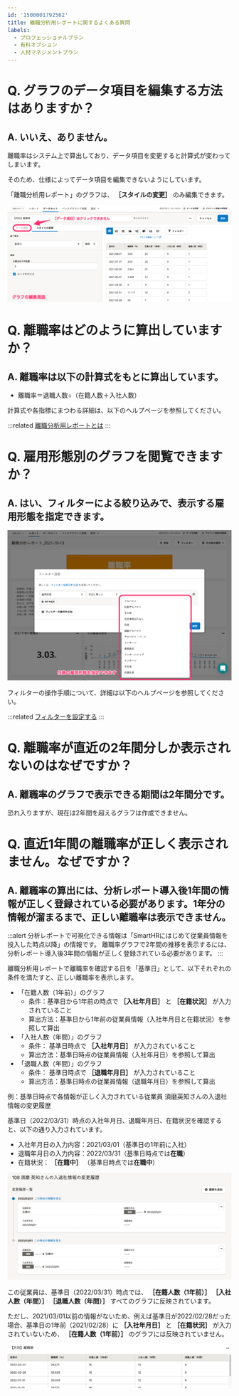```yaml
---
id: '1500001792562'
title: 離職分析用レポートに関するよくある質問
labels:
  - プロフェッショナルプラン
  - 有料オプション
  - 人材マネジメントプラン
---
```

# Q. グラフのデータ項目を編集する方法はありますか？

## A. いいえ、ありません。

離職率はシステム上で算出しており、データ項目を変更すると計算式が変わってしまいます。

そのため、仕様によってデータ項目を編集できないようにしています。

「離職分析用レポート」のグラフは、 **［スタイルの変更］** のみ編集できます。

![](./___________________SmartHR___Zoom__________maizo_____Library_Application_Support_JetBrains_RubyMine2021_1_scratches_scratch_12_sql.png)

# Q. 離職率はどのように算出していますか？

## A. 離職率は以下の計算式をもとに算出しています。

- 離職率＝退職人数÷（在籍人数＋入社人数）

計算式や各指標にまつわる詳細は、以下のヘルプページを参照してください。

:::related
[離職分析用レポートとは](https://knowledge.smarthr.jp/hc/ja/articles/1500001693001)
:::

# Q. 雇用形態別のグラフを閲覧できますか？

## A. はい、フィルターによる絞り込みで、表示する雇用形態を指定できます。

![](./__________2021-10-13_________SmartHR.png)

フィルターの操作手順について、詳細は以下のヘルプページを参照してください。

:::related
[フィルターを設定する](https://knowledge.smarthr.jp/hc/ja/articles/360035221193)
:::

# Q. 離職率が直近の2年間分しか表示されないのはなぜですか？

## A. 離職率のグラフで表示できる期間は2年間分です。

恐れ入りますが、現在は2年間を超えるグラフは作成できません。

# Q. 直近1年間の離職率が正しく表示されません。なぜですか？

## A. 離職率の算出には、分析レポート導入後1年間の情報が正しく登録されている必要があります。1年分の情報が溜まるまで、正しい離職率は表示できません。

:::alert
分析レポートで可視化できる情報は「SmartHRにはじめて従業員情報を投入した時点以降」の情報です。
離職率グラフで2年間の推移を表示するには、分析レポート導入後3年間の情報が正しく登録されている必要があります。
:::

離職分析用レポートで離職率を確認する日を「基準日」として、以下それぞれの条件を満たすと、正しい離職率を表示します。

- 「在籍人数（1年前）」のグラフ
    - 条件：基準日から1年前の時点で **［入社年月日］** と **［在籍状況］** が入力されていること
    - 算出方法：基準日から1年前の従業員情報（入社年月日と在籍状況）を参照して算出
- 「入社人数（年間）」のグラフ
    - 条件： 基準日時点で **［入社年月日］** が入力されていること
    - 算出方法：基準日時点の従業員情報（入社年月日）を参照して算出
- 「退職人数（年間）」のグラフ
    - 条件： 基準日時点で **［退職年月日］** が入力されていること
    - 算出方法：基準日時点の従業員情報（退職年月日）を参照して算出

例：基準日時点で各情報が正しく入力されている従業員 須磨英知さんの入退社情報の変更履歴

基準日（2022/03/31）時点の入社年月日、退職年月日、在籍状況を確認すると、以下の通り入力されています。

- 入社年月日の入力内容：2021/03/01（基準日の1年前に入社）
- 退職年月日の入力内容：2022/03/31（基準日時点では**在職**）
- 在籍状況： **［在籍中］** （基準日時点では**在職中**）

![](./upload_3cba2507d3a15cf40706464dd52fc5ca.png)

この従業員は、基準日（2022/03/31）時点では、 **［在籍人数（1年前）］ ［入社人数（年間）］ ［退職人数（年間）］** すべてのグラフに反映されています。

ただし、2021/03/01以前の情報がないため、例えば基準日が2022/02/28だった場合、基準日の1年前（2021/02/28）に **［入社年月日］** と **［在籍状況］** が入力されていないため、 **［在籍人数（1年前）］** のグラフには反映されていません。

![](./upload_24109612ac4f9f7d9d8e1dc4de0926af.png)
